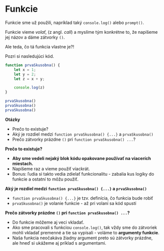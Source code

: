 # Funkcie

Funkcie sme už použili, napríklad taký `console.log()` alebo `prompt()`.

Funkcie vieme _volať_, (z angl. _call_) a myslíme tým konkrétne to, že napíšeme jej názov a dáme zátvorky `()`.

Ale teda, čo tá funkcia vlastne je?!

Pozri si nasledujúci kód.

```js
function prvaSkusobna() {
	let x = 1;
	let y = 2;
	let z = x + y;

	console.log(z)
}

prvaSkusobna()
prvaSkusobna()
prvaSkusobna()
```

**Otázky**
- Prečo to existuje?
- Aký je rozdiel medzi `function prvaSkusobna() {...}` a `prvaSkusobna()`
- Prečo zátvorky prázdne `()` pri `function prvaSkusobna() ...`?

**Prečo to existuje?**

- **Aby sme vedeli nejaký blok kódu opakovane používať na viacerích miestach.**
- Napíšeme raz a vieme použiť viackrát.
- Bonus: ľudia si takto vedia zdielať funkcionalitu - zabalia kus logiky do funkcie a ostatní to môžu použiť.


**Aký je rozdiel medzi `function prvaSkusobna() {...}` a `prvaSkusobna()`**

- `function prvaSkusobna() {...}` je tzv. definícia, čo funkcia bude robiť
- `prvaSkusobna()` je volanie funkcie - až pri volaní sa kód spustí

**Prečo zátvorky prázdne `()` pri `function prvaSkusobna() ...`?**

- Do funkcie môžeme aj veci vkladať.
- Ako sme pracovali s funkciou `console.log()`, tak vždy sme do zátvoriek mohli vkladať premenné a tie sa vypísali - voláme to **argumenty funkcie**.
- Naša funkcia neočakáva žiadny argument preto sú zátvorky prázdne, ale hneď si ukážeme aj príklad s argumentami.
